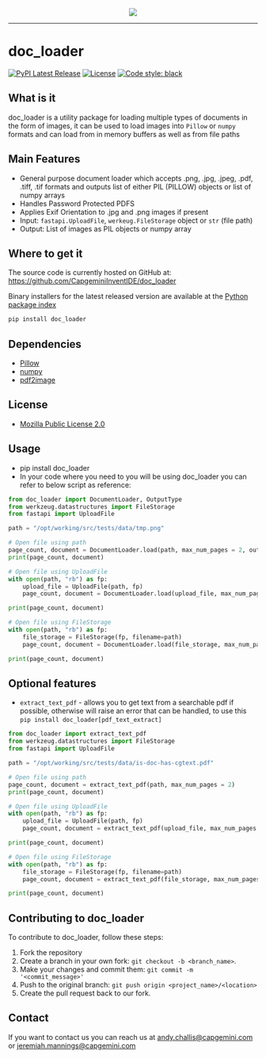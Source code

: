 <div align="center">
  <img src="https://upload.wikimedia.org/wikipedia/commons/7/7e/Invent_Logo_2COL_RGB.png"><br>
</div>

-----------

# doc_loader

[![PyPI Latest Release](https://img.shields.io/pypi/v/doc_loader.svg)](https://pypi.org/project/doc_loader/)
[![License](https://img.shields.io/pypi/l/doc_loader.svg)](https://github.com/CapgeminiInventIDE/doc_loader/blob/master/LICENSE)
[![Code style: black](https://img.shields.io/badge/code%20style-black-000000.svg)](https://github.com/psf/black)

## What is it

doc_loader is a utility package for loading multiple types of documents in the form of images, it can be used to load images into `Pillow` or `numpy` formats and can load from in memory buffers as well as from file paths

## Main Features

* General purpose document loader which accepts .png, .jpg, .jpeg, .pdf, .tiff, .tif formats and outputs list of either PIL (PILLOW) objects or list of numpy arrays
* Handles Password Protected PDFS
* Applies Exif Orientation to .jpg and .png images if present
* Input: `fastapi.UploadFile`, `werkeug.FileStorage` object or `str` (file path)
* Output: List of images as PIL objects or numpy array

## Where to get it

The source code is currently hosted on GitHub at: https://github.com/CapgeminiInventIDE/doc_loader

Binary installers for the latest released version are available at the [Python package index](https://pypi.org/project/doc_loader/)

```bash
pip install doc_loader
```

## Dependencies

* [Pillow](https://pypi.org/project/Pillow/)
* [numpy](https://pypi.org/project/numpy/)
* [pdf2image](https://pypi.org/project/pdf2image/)

## License

* [Mozilla Public License 2.0](/LICENSE)

## Usage

* pip install doc_loader
* In your code where you need to you will be using doc_loader you can refer to below script as reference:

```python
from doc_loader import DocumentLoader, OutputType
from werkzeug.datastructures import FileStorage
from fastapi import UploadFile

path = "/opt/working/src/tests/data/tmp.png"

# Open file using path
page_count, document = DocumentLoader.load(path, max_num_pages = 2, output_type=OutputType.NUMPY)
print(page_count, document)

# Open file using UploadFile
with open(path, "rb") as fp:
    upload_file = UploadFile(path, fp)
    page_count, document = DocumentLoader.load(upload_file, max_num_pages = 2, output_type=OutputType.NUMPY)

print(page_count, document)

# Open file using FileStorage
with open(path, "rb") as fp:
    file_storage = FileStorage(fp, filename=path)
    page_count, document = DocumentLoader.load(file_storage, max_num_pages = 2, output_type=OutputType.NUMPY)

print(page_count, document)
```

## Optional features

* `extract_text_pdf` - allows you to get text from a searchable pdf if possible, otherwise will raise an error that can be handled, to use this `pip install doc_loader[pdf_text_extract]`

```python
from doc_loader import extract_text_pdf
from werkzeug.datastructures import FileStorage
from fastapi import UploadFile

path = "/opt/working/src/tests/data/is-doc-has-cgtext.pdf"

# Open file using path
page_count, document = extract_text_pdf(path, max_num_pages = 2)
print(page_count, document)

# Open file using UploadFile
with open(path, "rb") as fp:
    upload_file = UploadFile(path, fp)
    page_count, document = extract_text_pdf(upload_file, max_num_pages = 2)

print(page_count, document)

# Open file using FileStorage
with open(path, "rb") as fp:
    file_storage = FileStorage(fp, filename=path)
    page_count, document = extract_text_pdf(file_storage, max_num_pages = 2)

print(page_count, document)
```

## Contributing to doc_loader

To contribute to doc_loader, follow these steps:

1. Fork the repository
2. Create a branch in your own fork: `git checkout -b <branch_name>`.
3. Make your changes and commit them: `git commit -m '<commit_message>'`
4. Push to the original branch: `git push origin <project_name>/<location>`
5. Create the pull request back to our fork.

## Contact

If you want to contact us you can reach us at andy.challis@capgemini.com or jeremiah.mannings@capgemini.com
